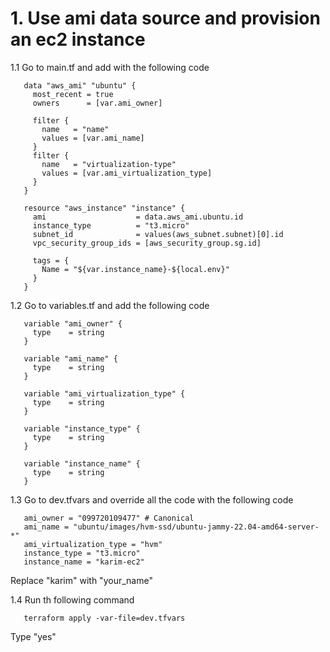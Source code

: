 # 1. Use ami data source and provision an ec2 instance

1.1 Go to main.tf and add with the following code
```
   data "aws_ami" "ubuntu" {
     most_recent = true
     owners      = [var.ami_owner] 
 
     filter {
       name   = "name"
       values = [var.ami_name]
     }
     filter {
       name   = "virtualization-type"
       values = [var.ami_virtualization_type]
     }
   }

   resource "aws_instance" "instance" {
     ami                    = data.aws_ami.ubuntu.id
     instance_type          = "t3.micro"
     subnet_id              = values(aws_subnet.subnet)[0].id
     vpc_security_group_ids = [aws_security_group.sg.id]

     tags = {
       Name = "${var.instance_name}-${local.env}"
     }
   }
```

1.2 Go to variables.tf and add the following code
```
   variable "ami_owner" {
     type    = string
   }

   variable "ami_name" {
     type    = string
   }

   variable "ami_virtualization_type" {
     type    = string
   }

   variable "instance_type" {
     type    = string
   }

   variable "instance_name" {
     type    = string
   }
```


1.3 Go to dev.tfvars and override all the code with the following code
```
   ami_owner = "099720109477" # Canonical  
   ami_name = "ubuntu/images/hvm-ssd/ubuntu-jammy-22.04-amd64-server-*"
   ami_virtualization_type = "hvm"
   instance_type = "t3.micro"
   instance_name = "karim-ec2"
```
Replace "karim" with "your_name"

1.4 Run th following command
```
   terraform apply -var-file=dev.tfvars
```
Type "yes"